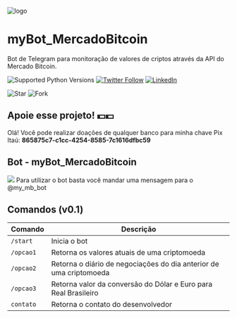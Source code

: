 ![logo](https://user-images.githubusercontent.com/40063504/160647493-057abc2c-12a3-4b25-91d5-20484834bd85.svg)


# myBot_MercadoBitcoin
Bot de Telegram para monitoração de valores de criptos através da API do Mercado Bitcoin.
   
![Supported Python Versions](https://img.shields.io/pypi/pyversions/rich/10.11.0) [![Twitter Follow](https://img.shields.io/twitter/follow/vmeazevedo.svg?style=social)](https://twitter.com/vmeazevedo) [![LinkedIn](https://img.shields.io/badge/LinkedIn-Vinícius_Azevedo%20-blue)](https://www.linkedin.com/in/vin%C3%ADcius-azevedo-45180ab2/)

![Star](https://img.shields.io/github/stars/vmeazevedo/myBot_MercadoBitcoin?style=social)
![Fork](https://img.shields.io/github/forks/vmeazevedo/myBot_MercadoBitcoin?label=Fork&style=social)

## Apoie esse projeto! 💵💵
Olá!
Você pode realizar doações de qualquer banco para minha chave Pix Itaú: **865875c7-c1cc-4254-8585-7c1616dfbc59**

## Bot - myBot_MercadoBitcoin
<img src="https://img.shields.io/badge/Telegram-2CA5E0?style=for-the-badge&logo=telegram&logoColor=white">
Para utilizar o bot basta você mandar uma mensagem para o @my_mb_bot

## Comandos (v0.1) #

| Comando | Descrição |
| ------- | --------- |
| `/start` | Inicia o bot |
| `/opcao1` | Retorna os valores atuais de uma criptomoeda |
| `/opcao2` | Retorna o diário de negociações do dia anterior de uma criptomoeda |
| `/opcao3` | Retorna valor da conversão do Dólar e Euro para Real Brasileiro |
| `contato` | Retorna o contato do desenvolvedor |
